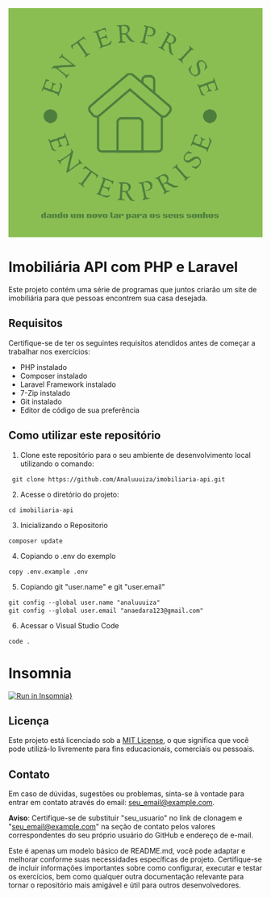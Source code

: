 ![LOGO](logo.png)
# Imobiliária API com PHP e Laravel

Este projeto contém uma série de programas que juntos criarão um site de imobiliária para que pessoas encontrem sua casa desejada.

## Requisitos

Certifique-se de ter os seguintes requisitos atendidos antes de começar a trabalhar nos exercícios:

- PHP instalado
- Composer instalado
- Laravel Framework instalado
- 7-Zip instalado
- Git instalado
- Editor de código de sua preferência

## Como utilizar este repositório

1. Clone este repositório para o seu ambiente de desenvolvimento local utilizando o comando:
```
 git clone https://github.com/Analuuuiza/imobiliaria-api.git
```
2. Acesse o diretório do projeto:
```
cd imobiliaria-api
```
3. Inicializando o Repositorio
```
composer update
```
4. Copiando o .env do exemplo
```
copy .env.example .env
```
5. Copiando git "user.name" e git "user.email"
```
git config --global user.name "analuuuiza"
git config --global user.email "anaedara123@gmail.com"
```
6. Acessar o Visual Studio Code
```
code .
```
# Insomnia
[![Run in Insomnia}](https://insomnia.rest/images/run.svg)](https://insomnia.rest/run/?label=Imobiliaria%20API&uri=https%3A%2F%2Fraw.githubusercontent.com%2FAnaluuuiza%2Fimobiliaria-api%2Fmain%2Finsomnia.json%3Ftoken%3DGHSAT0AAAAAACGBYJW32JZPUFV75GCJFVCSZGSEV4A)
## Licença

Este projeto está licenciado sob a [MIT License](LICENSE), o que significa que você pode utilizá-lo livremente para fins educacionais, comerciais ou pessoais.

## Contato

Em caso de dúvidas, sugestões ou problemas, sinta-se à vontade para entrar em contato através do email: seu_email@example.com.

**Aviso**: Certifique-se de substituir "seu_usuario" no link de clonagem e "seu_email@example.com" na seção de contato pelos valores correspondentes do seu próprio usuário do GitHub e endereço de e-mail.

Este é apenas um modelo básico de README.md, você pode adaptar e melhorar conforme suas necessidades específicas de projeto. Certifique-se de incluir informações importantes sobre como configurar, executar e testar os exercícios, bem como qualquer outra documentação relevante para tornar o repositório mais amigável e útil para outros desenvolvedores.
